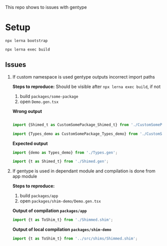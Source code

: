 This repo shows to issues with gentype

# Setup
`npx lerna bootstrap`

`npx lerna exec build`
## Issues
1. If custom namespace is used gentype outputs incorrect import paths

    **Steps to reproduce:**
    Should be visible after `npx lerna exec build`, if not
    1. build `packages/some-package`
    1. open `Demo.gen.tsx`

    **Wrong output** 
    ```typescript
    
    import {Shimed_t as CustomSomePackage_Shimed_t} from './CustomSomePackage.gen';
    
    import {Types_demo as CustomSomePackage_Types_demo} from './CustomSomePackage.gen';
    ```
    
    **Expected output**
    
    ```typescript
    import {demo as Types_demo} from './Types.gen';
    
    import {t as Shimed_t} from './Shimed.gen';
    ```

2. If gentype is used in dependant module and compilation is done from app module

    **Steps to reproduce:**
    1. build `packages/app`
    1. open `packages/shim-demo/Demo.gen.tsx`
    
    **Output of compilation `packages/app`**
    ```typescript
    import {t as ToShim_t} from './Shimmed.shim';
    ```
    
    **Output of local compilation `packages/shim-demo`**
    ```typescript
    import {t as ToShim_t} from '../src/shims/Shimmed.shim';
    ```
